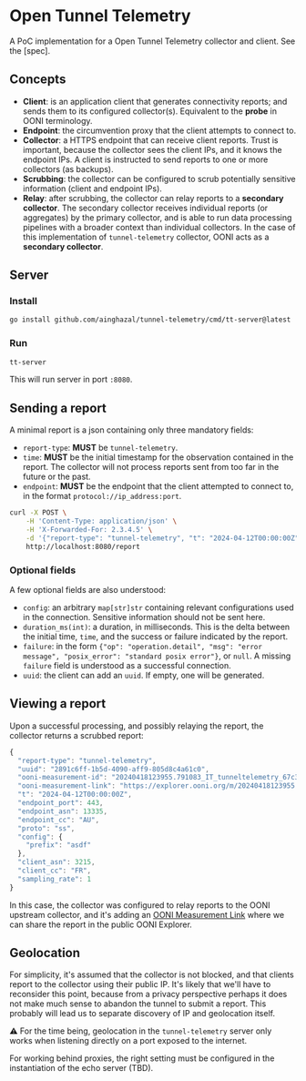 # Open Tunnel Telemetry

A PoC implementation for a Open Tunnel Telemetry collector and client. See the [spec].

## Concepts

* **Client**: is an application client that generates connectivity reports; and sends them to its configured collector(s). Equivalent to the **probe** in OONI terminology.
* **Endpoint**: the circumvention proxy that the client attempts to connect to.
* **Collector**: a HTTPS endpoint that can receive client reports. Trust is important, because the collector sees the client IPs, and it knows the endpoint IPs. A client is instructed to send reports to one or more collectors (as backups).
* **Scrubbing**: the collector can be configured to scrub potentially sensitive information (client and endpoint IPs).
* **Relay**: after scrubbing, the collector can relay reports to a **secondary collector**. The secondary collector receives individual reports (or aggregates) by the primary collector, and is able to run data processing pipelines with a broader context than individual collectors. In the case of this implementation of `tunnel-telemetry` collector, OONI acts as a **secondary collector**.

## Server


### Install

```bash
go install github.com/ainghazal/tunnel-telemetry/cmd/tt-server@latest
```

### Run

```bash
tt-server
```

This will run server in port `:8080`.

## Sending a report

A minimal report is a json containing only three mandatory fields:

* `report-type`: **MUST** be `tunnel-telemetry`.
* `time`: **MUST** be the initial timestamp for the observation contained in the report. The collector will not process reports sent from too far in the future or the past.
* `endpoint`: **MUST** be the endpoint that the client attempted to connect to, in the format `protocol://ip_address:port`.

```bash
curl -X POST \
    -H 'Content-Type: application/json' \
    -H 'X-Forwarded-For: 2.3.4.5' \
    -d '{"report-type": "tunnel-telemetry", "t": "2024-04-12T00:00:00Z", "endpoint": "ss://1.1.1.1:443", "config": {"prefix": "asdf"}}' \
    http://localhost:8080/report
```

### Optional fields

A few optional fields are also understood:

* `config`: an arbitrary `map[str]str` containing relevant configurations used in the connection. Sensitive information should not be sent here.
* `duration_ms(int)`: a duration, in  milliseconds. This is the delta between the initial time, `time`, and the success or failure indicated by the report.
* `failure`: in the form `{"op": "operation.detail", "msg": "error message", "posix_error": "standard posix error"}`, or `null`. A missing `failure` field is understood as a successful connection.
* `uuid`: the client can add an `uuid`. If empty, one will be generated.


## Viewing a report

Upon a successful processing, and possibly relaying the report, the collector returns a scrubbed report:

```JavaScript
{
  "report-type": "tunnel-telemetry",
  "uuid": "2891c6ff-1b5d-4090-aff9-805d8c4a61c0",
  "ooni-measurement-id": "20240418123955.791083_IT_tunneltelemetry_67c3f38268f4d364",
  "ooni-measurement-link": "https://explorer.ooni.org/m/20240418123955.791083_IT_tunneltelemetry_67c3f38268f4d364",
  "t": "2024-04-12T00:00:00Z",
  "endpoint_port": 443,
  "endpoint_asn": 13335,
  "endpoint_cc": "AU",
  "proto": "ss",
  "config": {
    "prefix": "asdf"
  },
  "client_asn": 3215,
  "client_cc": "FR",
  "sampling_rate": 1
}
```

In this case, the collector was configured to relay reports to the OONI
upstream collector, and it's adding an [OONI Measurement Link](https://explorer.ooni.org/m/20240418123955.791083_IT_tunneltelemetry_67c3f38268f4d364)
where we can share the report in the public OONI Explorer.


## Geolocation

For simplicity, it's assumed that the collector is not blocked, and that
clients report to the collector using their public IP.  It's likely that we'll have 
to reconsider this point, because from a privacy perspective perhaps it does not
make much sense to abandon the tunnel to submit a report. This probably will lead us 
to separate discovery of IP and geolocation itself.

⚠️ For the time being, geolocation in the `tunnel-telemetry` server only works when listening directly on a port exposed to the internet.

For working behind proxies, the right setting must be configured in the instantiation of the echo server (TBD).
